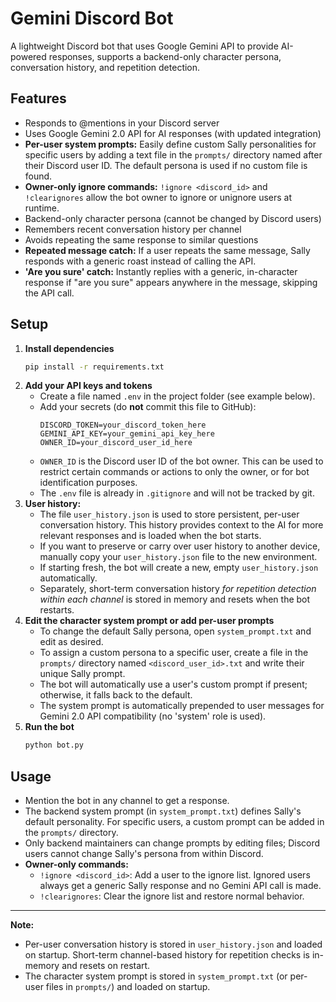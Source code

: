 # Gemini Discord Bot

A lightweight Discord bot that uses Google Gemini API to provide AI-powered responses, supports a backend-only character persona, conversation history, and repetition detection.

## Features
- Responds to @mentions in your Discord server
- Uses Google Gemini 2.0 API for AI responses (with updated integration)
- **Per-user system prompts:** Easily define custom Sally personalities for specific users by adding a text file in the `prompts/` directory named after their Discord user ID. The default persona is used if no custom file is found.
- **Owner-only ignore commands:** `!ignore <discord_id>` and `!clearignores` allow the bot owner to ignore or unignore users at runtime.
- Backend-only character persona (cannot be changed by Discord users)
- Remembers recent conversation history per channel
- Avoids repeating the same response to similar questions
- **Repeated message catch:** If a user repeats the same message, Sally responds with a generic roast instead of calling the API.
- **'Are you sure' catch:** Instantly replies with a generic, in-character response if "are you sure" appears anywhere in the message, skipping the API call.

## Setup
1. **Install dependencies**
   ```bash
   pip install -r requirements.txt
   ```
2. **Add your API keys and tokens**
   - Create a file named `.env` in the project folder (see example below).
   - Add your secrets (do **not** commit this file to GitHub):
     ```env
     DISCORD_TOKEN=your_discord_token_here
     GEMINI_API_KEY=your_gemini_api_key_here
     OWNER_ID=your_discord_user_id_here
     ```
   - `OWNER_ID` is the Discord user ID of the bot owner. This can be used to restrict certain commands or actions to only the owner, or for bot identification purposes.
   - The `.env` file is already in `.gitignore` and will not be tracked by git.
3. **User history:**
   - The file `user_history.json` is used to store persistent, per-user conversation history. This history provides context to the AI for more relevant responses and is loaded when the bot starts.
   - If you want to preserve or carry over user history to another device, manually copy your `user_history.json` file to the new environment.
   - If starting fresh, the bot will create a new, empty `user_history.json` automatically.
   - Separately, short-term conversation history *for repetition detection within each channel* is stored in memory and resets when the bot restarts.
4. **Edit the character system prompt or add per-user prompts**
   - To change the default Sally persona, open `system_prompt.txt` and edit as desired.
   - To assign a custom persona to a specific user, create a file in the `prompts/` directory named `<discord_user_id>.txt` and write their unique Sally prompt.
   - The bot will automatically use a user's custom prompt if present; otherwise, it falls back to the default.
   - The system prompt is automatically prepended to user messages for Gemini 2.0 API compatibility (no 'system' role is used).
5. **Run the bot**
   ```bash
   python bot.py
   ```

## Usage
- Mention the bot in any channel to get a response.
- The backend system prompt (in `system_prompt.txt`) defines Sally's default personality. For specific users, a custom prompt can be added in the `prompts/` directory.
- Only backend maintainers can change prompts by editing files; Discord users cannot change Sally's persona from within Discord.
- **Owner-only commands:**
  - `!ignore <discord_id>`: Add a user to the ignore list. Ignored users always get a generic Sally response and no Gemini API call is made.
  - `!clearignores`: Clear the ignore list and restore normal behavior.

---

**Note:**
- Per-user conversation history is stored in `user_history.json` and loaded on startup. Short-term channel-based history for repetition checks is in-memory and resets on restart.
- The character system prompt is stored in `system_prompt.txt` (or per-user files in `prompts/`) and loaded on startup.
